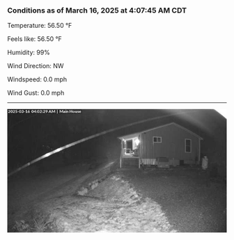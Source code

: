 ### Conditions as of March 16, 2025 at 4:07:45 AM CDT 

Temperature: 56.50 &deg;F

Feels like: 56.50 &deg;F

Humidity: 99%

Wind Direction: NW

Windspeed: 0.0 mph

Wind Gust: 0.0 mph

---

<img src="./images/latest.jpeg"/>

